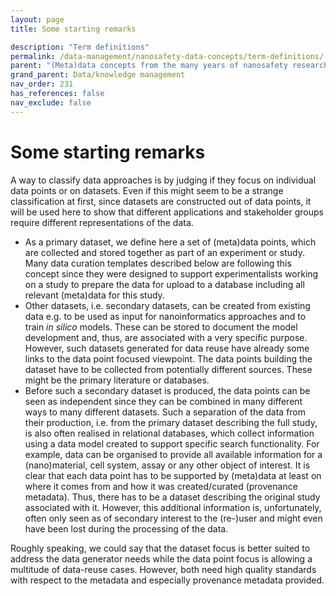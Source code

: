 ```yaml
---
layout: page
title: Some starting remarks

description: "Term definitions"
permalink: /data-management/nanosafety-data-concepts/term-definitions/
parent: "(Meta)data concepts from the many years of nanosafety research"
grand_parent: Data/knowledge management
nav_order: 231
has_references: false
nav_exclude: false
---
```


#  Some starting remarks
A way to classify data approaches is by judging if they focus on individual data points or on datasets. Even if this might seem to be a strange classification at first, since datasets are constructed out of data points, it will be used here to show that different applications and stakeholder groups require different representations of the data. 

- As a primary dataset, we define here a set of (meta)data points, which are collected and stored together as part of an experiment or study. Many data curation templates described below are following this concept since they were designed to support experimentalists working on a study to prepare the data for upload to a database including all relevant (meta)data for this study. 
- Other datasets, i.e. secondary datasets, can be created from existing data e.g. to be used as input for nanoinformatics approaches and to train _in silico_ models. These can be stored to document the model development and, thus, are associated with a very specific purpose. However, such datasets generated for data reuse have already some links to the data point focused viewpoint. The data points building the dataset have to be collected from potentially different sources. These might be the primary literature or databases. 
- Before such a secondary dataset is produced, the data points can be seen as independent since they can be combined in many different ways to many different datasets. Such a separation of the data from their production, i.e. from the primary dataset describing the full study, is also often realised in relational databases, which collect information using a data model created to support specific search functionality. For example, data can be organised to provide all available information for a (nano)material, cell system, assay or any other object of interest. It is clear that each data point has to be supported by (meta)data at least on where it comes from and how it was created/curated (provenance metadata). Thus, there has to be a dataset describing the original study associated with it. However, this additional information is, unfortunately, often only seen as of secondary interest to the (re-)user and might even have been lost during the processing of the data. 

Roughly speaking, we could say that the dataset focus is better suited to address the data generator needs while the data point focus is allowing a multitude of data-reuse cases. However, both need high quality standards with respect to the metadata and especially provenance metadata provided.

